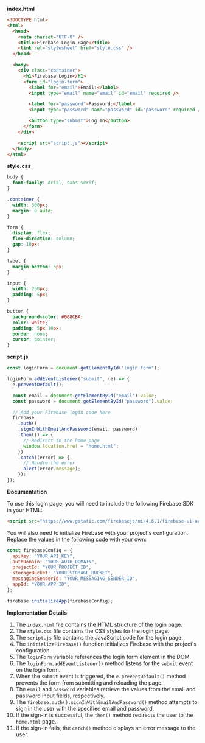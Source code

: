 **index.html**

```html
<!DOCTYPE html>
<html>
  <head>
    <meta charset="UTF-8" />
    <title>Firebase Login Page</title>
    <link rel="stylesheet" href="style.css" />
  </head>

  <body>
    <div class="container">
      <h1>Firebase Login</h1>
      <form id="login-form">
        <label for="email">Email:</label>
        <input type="email" name="email" id="email" required />

        <label for="password">Password:</label>
        <input type="password" name="password" id="password" required />

        <button type="submit">Log In</button>
      </form>
    </div>

    <script src="script.js"></script>
  </body>
</html>
```

**style.css**

```css
body {
  font-family: Arial, sans-serif;
}

.container {
  width: 300px;
  margin: 0 auto;
}

form {
  display: flex;
  flex-direction: column;
  gap: 10px;
}

label {
  margin-bottom: 5px;
}

input {
  width: 250px;
  padding: 5px;
}

button {
  background-color: #008CBA;
  color: white;
  padding: 5px 10px;
  border: none;
  cursor: pointer;
}
```

**script.js**

```javascript
const loginForm = document.getElementById("login-form");

loginForm.addEventListener("submit", (e) => {
  e.preventDefault();

  const email = document.getElementById("email").value;
  const password = document.getElementById("password").value;

  // Add your Firebase login code here
  firebase
    .auth()
    .signInWithEmailAndPassword(email, password)
    .then(() => {
      // Redirect to the home page
      window.location.href = "home.html";
    })
    .catch((error) => {
      // Handle the error
      alert(error.message);
    });
});
```

**Documentation**

To use this login page, you will need to include the following Firebase SDK in your HTML:

```html
<script src="https://www.gstatic.com/firebasejs/ui/4.6.1/firebase-ui-auth.js"></script>
```

You will also need to initialize Firebase with your project's configuration. Replace the values in the following code with your own:

```javascript
const firebaseConfig = {
  apiKey: "YOUR_API_KEY",
  authDomain: "YOUR_AUTH_DOMAIN",
  projectId: "YOUR_PROJECT_ID",
  storageBucket: "YOUR_STORAGE_BUCKET",
  messagingSenderId: "YOUR_MESSAGING_SENDER_ID",
  appId: "YOUR_APP_ID",
};

firebase.initializeApp(firebaseConfig);
```

**Implementation Details**

1. The `index.html` file contains the HTML structure of the login page.
2. The `style.css` file contains the CSS styles for the login page.
3. The `script.js` file contains the JavaScript code for the login page.
4. The `initializeFirebase()` function initializes Firebase with the project's configuration.
5. The `loginForm` variable references the login form element in the DOM.
6. The `loginForm.addEventListener()` method listens for the `submit` event on the login form.
7. When the `submit` event is triggered, the `e.preventDefault()` method prevents the form from submitting and reloading the page.
8. The `email` and `password` variables retrieve the values from the email and password input fields, respectively.
9. The `firebase.auth().signInWithEmailAndPassword()` method attempts to sign in the user with the specified email and password.
10. If the sign-in is successful, the `then()` method redirects the user to the `home.html` page.
11. If the sign-in fails, the `catch()` method displays an error message to the user.
